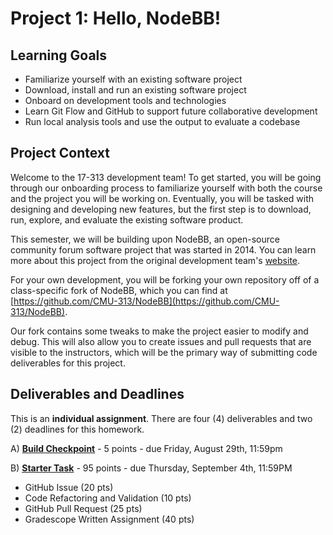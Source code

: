 # Project 1: Hello, NodeBB!

## Learning Goals

- Familiarize yourself with an existing software project
- Download, install and run an existing software project
- Onboard on development tools and technologies
- Learn Git Flow and GitHub to support future collaborative development
- Run local analysis tools and use the output to evaluate a codebase

## Project Context

Welcome to the 17-313 development team! To get started, you will be going through our onboarding process to familiarize yourself with both the course and the project you will be working on. Eventually, you will be tasked with designing and developing new features, but the first step is to download, run, explore, and evaluate the existing software product.

This semester, we will be building upon NodeBB, an open-source community forum software project that was started in 2014. You can learn more about this project from the original development team's [website](https://nodebb.org/).

For your own development, you will be forking your own repository off of a class-specific fork of NodeBB, which you can find at [https://github.com/CMU-313/NodeBB](https://github.com/CMU-313/NodeBB).

Our fork contains some tweaks to make the project easier to modify and debug. This will also allow you to create issues and pull requests that are visible to the instructors, which will be the primary way of submitting code deliverables for this project.

## Deliverables and Deadlines
This is an **individual assignment**. There are four (4) deliverables and two (2) deadlines for this homework.

A) [**Build Checkpoint**](1_checkpoint.md) - 5 points - due Friday, August 29th, 11:59pm

B) [**Starter Task**](2_refactoring.md) - 95 points - due Thursday, September 4th, 11:59PM

- GitHub Issue (20 pts)
- Code Refactoring and Validation (10 pts)
- GitHub Pull Request (25 pts)
- Gradescope Written Assignment (40 pts)
